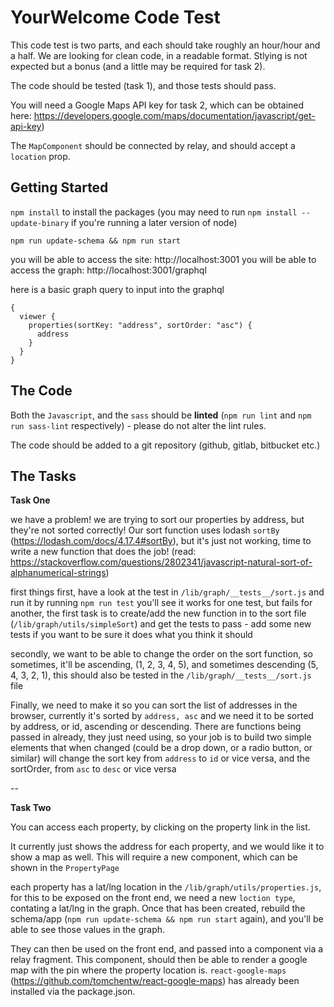 # YourWelcome Code Test

This code test is two parts, and each should take roughly an hour/hour and a half. We are looking for clean code, in a readable format. Stlying is not expected but a bonus (and a little may be required for task 2).

The code should be tested (task 1), and those tests should pass.

You will need a Google Maps API key for task 2, which can be obtained here: https://developers.google.com/maps/documentation/javascript/get-api-key)

The `MapComponent` should be connected by relay, and should accept a `location` prop.

## Getting Started

```npm install``` to install the packages (you may need to run `npm install --update-binary` if you're running a later version of node)

```npm run update-schema && npm run start```

you will be able to access the site: http://localhost:3001
you will be able to access the graph: http://localhost:3001/graphql

here is a basic graph query to input into the graphql
```
{
  viewer {
    properties(sortKey: "address", sortOrder: "asc") {
      address
    }
  }
}
```

## The Code

Both the `Javascript`, and the `sass` should be **linted** (`npm run lint` and `npm run sass-lint` respectively) - please do not alter the lint rules.

The code should be added to a git repository (github, gitlab, bitbucket etc.)

## The Tasks

**Task One**

we have a problem! we are trying to sort our properties by address, but they're not sorted correctly! Our sort function uses lodash `sortBy` (https://lodash.com/docs/4.17.4#sortBy), but it's just not working, time to write a new function that does the job! (read: https://stackoverflow.com/questions/2802341/javascript-natural-sort-of-alphanumerical-strings)

first things first, have a look at the test in `/lib/graph/__tests__/sort.js` and run it by running `npm run test` you'll see it works for one test, but fails for another, the first task is to create/add the new function in to the sort file (`/lib/graph/utils/simpleSort`) and get the tests to pass - add some new tests if you want to be sure it does what you think it should

secondly, we want to be able to change the order on the sort function, so sometimes, it'll be ascending, (1, 2, 3, 4, 5), and sometimes descending (5, 4, 3, 2, 1), this should also be tested in the `/lib/graph/__tests__/sort.js` file

Finally, we need to make it so you can sort the list of addresses in the browser, currently it's sorted by `address, asc` and we need it to be sorted by address, or id, ascending or descending. There are functions being passed in already, they just need using, so your job is to build two simple elements that when changed (could be a drop down, or a radio button, or similar) will change the sort key from `address` to `id` or vice versa, and the sortOrder, from `asc` to `desc` or vice versa

--

**Task Two**

You can access each property, by clicking on the property link in the list.

It currently just shows the address for each property, and we would like it to show a map as well. This will require a new component, which can be shown in the `PropertyPage`

each property has a lat/lng location in the `/lib/graph/utils/properties.js`, for this to be exposed on the front end, we need a new `loction type`, contating a lat/lng in the graph. Once that has been created, rebuild the schema/app (`npm run update-schema && npm run start` again), and you'll be able to see those values in the graph.

They can then be used on the front end, and passed into a component via a relay fragment. This component, should then be able to render a google map with the pin where the property location is. `react-google-maps` (https://github.com/tomchentw/react-google-maps) has already been installed via the package.json.
